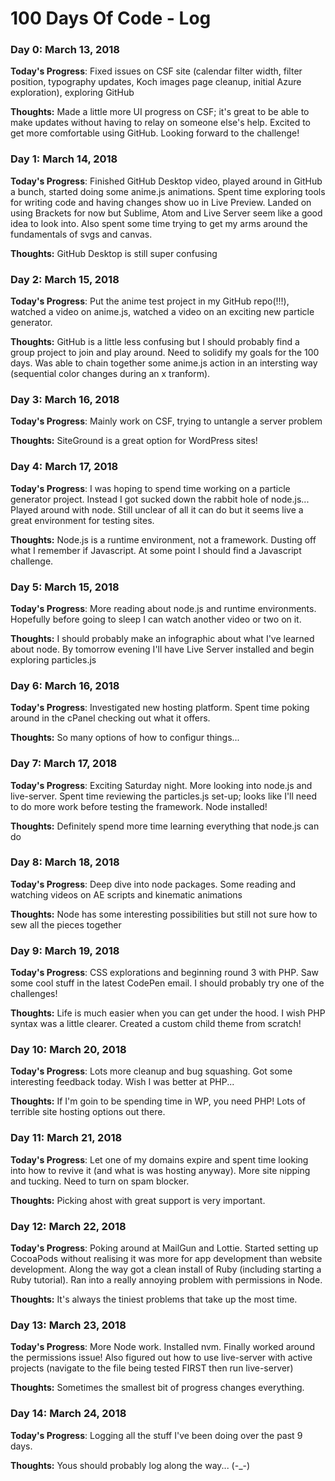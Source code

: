 # 100 Days Of Code - Log

### Day 0: March 13, 2018

**Today's Progress**: Fixed issues on CSF site (calendar filter width, filter position, typography updates, Koch images page cleanup, initial Azure exploration), exploring GitHub

**Thoughts:** Made a little more UI progress on CSF; it's great to be able to make updates without having to relay on someone else's help. Excited to get more comfortable using GitHub. Looking forward to the challenge!

### Day 1: March 14, 2018

**Today's Progress**: Finished GitHub Desktop video, played around in GitHub a bunch, started doing some anime.js animations. Spent time exploring tools for writing code and having changes show uo in Live Preview. Landed on using Brackets for now but Sublime, Atom and Live Server seem like a good idea to look into. Also spent some time trying to get my arms around the fundamentals of svgs and canvas.

**Thoughts:** GitHub Desktop is still super confusing

### Day 2: March 15, 2018

**Today's Progress**:  Put the anime test project in my GitHub repo(!!!), watched a video on anime.js, watched a video on an exciting new particle generator.

**Thoughts:** GitHub is a little less confusing but I should probably find a group project to join and play around. Need to solidify my goals for the 100 days. Was able to chain together some anime.js action in an intersting way (sequential color changes during an x tranform).

### Day 3: March 16, 2018

**Today's Progress**: Mainly work on CSF, trying to untangle a server problem

**Thoughts:**  SiteGround is a great option for WordPress sites!

### Day 4: March 17, 2018

**Today's Progress**:  I was hoping to spend time working on a particle generator project. Instead I got sucked down the rabbit hole of node.js... Played around with node. Still unclear of all it can do but it seems live a great environment for testing sites.

**Thoughts:**  Node.js is a runtime environment, not a framework. Dusting off what I remember if Javascript. At some point I should find a Javascript challenge.

### Day 5: March 15, 2018

**Today's Progress**:  More reading about node.js and runtime environments. Hopefully before going to sleep I can watch another video or two on it.

**Thoughts:**  I should probably make an infographic about what I've learned about node. By tomorrow evening I'll have Live Server installed and begin exploring particles.js

### Day 6: March 16, 2018

**Today's Progress**:  Investigated new hosting platform. Spent time poking around in the cPanel checking out what it offers.

**Thoughts:**  So many options of how to configur things...

### Day 7: March 17, 2018

**Today's Progress**:  Exciting Saturday night. More looking into node.js and live-server. Spent time reviewing the particles.js set-up; looks like I'll need to do more work before testing the framework. Node installed!

**Thoughts:**  Definitely spend more time learning everything that node.js can do

### Day 8: March 18, 2018

**Today's Progress**:  Deep dive into node packages. Some reading and watching videos on AE scripts and kinematic animations

**Thoughts:**  Node has some interesting possibilities but still not sure how to sew all the pieces together

### Day 9: March 19, 2018

**Today's Progress**:  CSS explorations and beginning round 3 with PHP. Saw some cool stuff in the latest CodePen email. I should probably try one of the challenges!

**Thoughts:**  Life is much easier when you can get under the hood. I wish PHP syntax was a little clearer. Created a custom child theme from scratch!

### Day 10: March 20, 2018

**Today's Progress**:  Lots more cleanup and bug squashing. Got some interesting feedback today. Wish I was better at PHP...

**Thoughts:**  If I'm goin to be spending time in WP, you need PHP! Lots of terrible site hosting options out there.

### Day 11: March 21, 2018

**Today's Progress**:  Let one of my domains expire and spent time looking into how to revive it (and what is was hosting anyway). More site nipping and tucking. Need to turn on spam blocker.

**Thoughts:**  Picking  ahost with great support is very important.

### Day 12: March 22, 2018

**Today's Progress**:  Poking around at MailGun and Lottie. Started setting up CocoaPods without realising it was more for app development than website development. Along the way got a clean install of Ruby (including starting a Ruby tutorial). Ran into a really annoying problem with permissions in Node.

**Thoughts:**  It's always the tiniest problems that take up the most time.  

### Day 13: March 23, 2018

**Today's Progress**:  More Node work. Installed nvm. Finally worked around the permissions issue! Also figured out how to use live-server with active projects (navigate to the file being tested FIRST then run live-server)

**Thoughts:**   Sometimes the smallest bit of progress changes everything.

### Day 14: March 24, 2018

**Today's Progress**:  Logging all the stuff I've been doing over the past 9 days.

**Thoughts:**  Yous should probably log along the way... (-_-)







